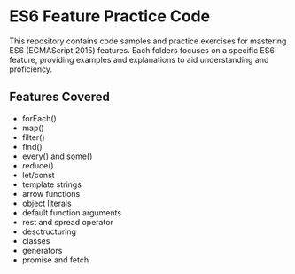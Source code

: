 # ES6 Feature Practice Code

This repository contains code samples and practice exercises for mastering ES6 (ECMAScript 2015) features. Each folders focuses on a specific ES6 feature, providing examples and explanations to aid understanding and proficiency.

## Features Covered

- forEach()
- map()
- filter()
- find()
- every() and some()
- reduce()
- let/const
- template strings
- arrow functions
- object literals
- default function arguments
- rest and spread operator
- desctructuring
- classes
- generators
- promise and fetch
